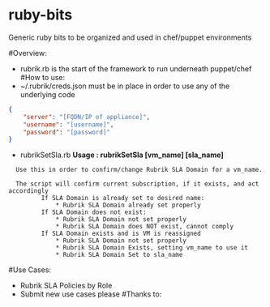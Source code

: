 ruby-bits
===============

Generic ruby bits to be organized and used in chef/puppet environments

#Overview:
* rubrik.rb is the start of the framework to run underneath puppet/chef
#How to use:
* ~/.rubrik/creds.json must be in place in order to use any of the underlying code
```json
{
    "server": "[FQDN/IP of appliance]",
    "username": "[username]",
    "password": "[password]"
}
```
* rubrikSetSla.rb **Usage : rubrikSetSla [vm_name] [sla_name]**
```
  Use this in order to confirm/change Rubrik SLA Domain for a vm_name.

  The script will confirm current subscription, if it exists, and act accordingly
  		 If SLA Domain is already set to desired name:
  			 * Rubrik SLA Domain already set properly
  		 If SLA Domain does not exist:
  			 * Rubrik SLA Domain not set properly
  			 * Rubrik SLA Domain does NOT exist, cannot comply
  		 If SLA Domain exists and is VM is reassigned
  			 * Rubrik SLA Domain not set properly
  			 * Rubrik SLA Domain Exists, setting vm_name to use it
  			 * Rubrik SLA Domain Set to sla_name
```
#Use Cases:
* Rubrik SLA Policies by Role
* Submit new use cases please
#Thanks to:

